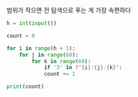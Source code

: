 범위가 작으면 전 탐색으로 푸는 게 가장 속편하다
```python
h = int(input())

count = 0

for i in range(h + 1):
	for j in range(60):
		for k in range(60):
			if '3' in f"{i}:{j}:{k}":
			count += 1

print(count)
```